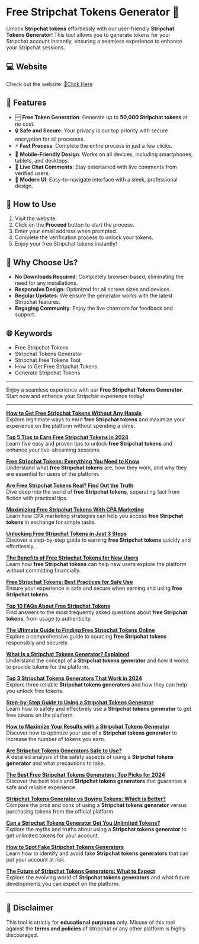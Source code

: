 # Free Stripchat Tokens Generator 🎉

Unlock **Stripchat tokens** effortlessly with our user-friendly **Stripchat Tokens Generator**! This tool allows you to generate tokens for your Stripchat account instantly, ensuring a seamless experience to enhance your Stripchat sessions.

## 💻 Website
Check out the website: [🔗Click Here](https://stripchat-account-generator.pages.dev/)

## 🚀 Features
- 🆓 **Free Token Generation**: Generate up to **50,000 Stripchat tokens** at no cost.
- 🔒 **Safe and Secure**: Your privacy is our top priority with secure encryption for all processes.
- ⚡ **Fast Process**: Complete the entire process in just a few clicks.
- 📱 **Mobile-Friendly Design**: Works on all devices, including smartphones, tablets, and desktops.
- 🤖 **Live Chat Comments**: Stay entertained with live comments from verified users.
- 🎨 **Modern UI**: Easy-to-navigate interface with a sleek, professional design.

## 📖 How to Use
1. Visit the website.
2. Click on the **Proceed** button to start the process.
3. Enter your email address when prompted.
4. Complete the verification process to unlock your tokens.
5. Enjoy your free Stripchat tokens instantly!

## 🌟 Why Choose Us?
- **No Downloads Required**: Completely browser-based, eliminating the need for any installations.
- **Responsive Design**: Optimized for all screen sizes and devices.
- **Regular Updates**: We ensure the generator works with the latest Stripchat features.
- **Engaging Community**: Enjoy the live chatroom for feedback and support.

## 🌐 Keywords
- Free Stripchat Tokens  
- Stripchat Tokens Generator  
- Stripchat Free Tokens Tool  
- How to Get Free Stripchat Tokens  
- Generate Stripchat Tokens  

---

Enjoy a seamless experience with our **Free Stripchat Tokens Generator**. Start now and enhance your Stripchat experience today!

---

**[How to Get Free Stripchat Tokens Without Any Hassle](#how-to-get-free-stripchat-tokens-without-any-hassle)**  
   Explore legitimate ways to earn **free Stripchat tokens** and maximize your experience on the platform without spending a dime.

**[Top 5 Tips to Earn Free Stripchat Tokens in 2024](#top-5-tips-to-earn-free-stripchat-tokens-in-2024)**  
   Learn five easy and proven tips to unlock **free Stripchat tokens** and enhance your live-streaming sessions.

**[Free Stripchat Tokens: Everything You Need to Know](#free-stripchat-tokens-everything-you-need-to-know)**  
   Understand what **free Stripchat tokens** are, how they work, and why they are essential for users of the platform.

**[Are Free Stripchat Tokens Real? Find Out the Truth](#are-free-stripchat-tokens-real-find-out-the-truth)**  
   Dive deep into the world of **free Stripchat tokens**, separating fact from fiction with practical tips.

**[Maximizing Free Stripchat Tokens With CPA Marketing](#maximizing-free-stripchat-tokens-with-cpa-marketing)**  
   Learn how CPA marketing strategies can help you access **free Stripchat tokens** in exchange for simple tasks.

**[Unlocking Free Stripchat Tokens in Just 3 Steps](#unlocking-free-stripchat-tokens-in-just-3-steps)**  
   Discover a step-by-step guide to earning **free Stripchat tokens** quickly and effortlessly.

**[The Benefits of Free Stripchat Tokens for New Users](#the-benefits-of-free-stripchat-tokens-for-new-users)**  
   Learn how **free Stripchat tokens** can help new users explore the platform without committing financially.

**[Free Stripchat Tokens: Best Practices for Safe Use](#free-stripchat-tokens-best-practices-for-safe-use)**  
   Ensure your experience is safe and secure when earning and using **free Stripchat tokens**.

**[Top 10 FAQs About Free Stripchat Tokens](#top-10-faqs-about-free-stripchat-tokens)**  
   Find answers to the most frequently asked questions about **free Stripchat tokens**, from usage to authenticity.

**[The Ultimate Guide to Finding Free Stripchat Tokens Online](#the-ultimate-guide-to-finding-free-stripchat-tokens-online)**  
    Explore a comprehensive guide to sourcing **free Stripchat tokens** responsibly and securely.

**[What Is a Stripchat Tokens Generator? Explained](#what-is-a-stripchat-tokens-generator-explained)**  
   Understand the concept of a **Stripchat tokens generator** and how it works to provide tokens for the platform.

**[Top 3 Stripchat Tokens Generators That Work in 2024](#top-3-stripchat-tokens-generators-that-work-in-2024)**  
   Explore three reliable **Stripchat tokens generators** and how they can help you unlock free tokens.

**[Step-by-Step Guide to Using a Stripchat Tokens Generator](#step-by-step-guide-to-using-a-stripchat-tokens-generator)**  
   Learn how to safely and effectively use a **Stripchat tokens generator** to get free tokens on the platform.

**[How to Maximize Your Results with a Stripchat Tokens Generator](#how-to-maximize-your-results-with-a-stripchat-tokens-generator)**  
   Discover how to optimize your use of a **Stripchat tokens generator** to increase the number of tokens you earn.

**[Are Stripchat Tokens Generators Safe to Use?](#are-stripchat-tokens-generators-safe-to-use)**  
   A detailed analysis of the safety aspects of using a **Stripchat tokens generator** and what precautions to take.

**[The Best Free Stripchat Tokens Generators: Top Picks for 2024](#the-best-free-stripchat-tokens-generators-top-picks-for-2024)**  
   Discover the best tools and **Stripchat tokens generators** that guarantee a safe and reliable experience.

**[Stripchat Tokens Generator vs Buying Tokens: Which is Better?](#stripchat-tokens-generator-vs-buying-tokens-which-is-better)**  
   Compare the pros and cons of using a **Stripchat tokens generator** versus purchasing tokens from the official platform.

**[Can a Stripchat Tokens Generator Get You Unlimited Tokens?](#can-a-stripchat-tokens-generator-get-you-unlimited-tokens)**  
   Explore the myths and truths about using a **Stripchat tokens generator** to get unlimited tokens for your account.

**[How to Spot Fake Stripchat Tokens Generators](#how-to-spot-fake-stripchat-tokens-generators)**  
   Learn how to identify and avoid fake **Stripchat tokens generators** that can put your account at risk.

**[The Future of Stripchat Tokens Generators: What to Expect](#the-future-of-stripchat-tokens-generators-what-to-expect)**  
    Explore the evolving world of **Stripchat tokens generators** and what future developments you can expect on the platform.

---

## 🚨 Disclaimer
This tool is strictly for **educational purposes** only. Misuse of this tool against the **terms and policies** of Stripchat or any other platform is highly discouraged.
